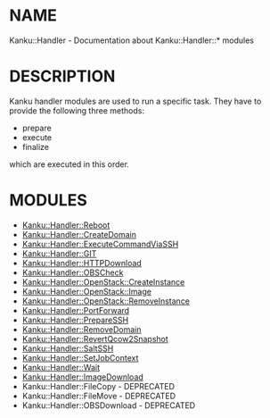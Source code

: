 # NAME 

Kanku::Handler - Documentation about Kanku::Handler::\* modules

# DESCRIPTION

Kanku handler modules are used to run a specific task. 
They have to provide the following three methods:

- prepare
- execute
- finalize

which are executed in this order. 

# MODULES

- [Kanku::Handler::Reboot](./Kanku%3A%3AHandler%3A%3AReboot)
- [Kanku::Handler::CreateDomain](./Kanku%3A%3AHandler%3A%3ACreateDomain)
- [Kanku::Handler::ExecuteCommandViaSSH](./Kanku%3A%3AHandler%3A%3AExecuteCommandViaSSH)
- [Kanku::Handler::GIT](./Kanku%3A%3AHandler%3A%3AGIT)
- [Kanku::Handler::HTTPDownload](./Kanku%3A%3AHandler%3A%3AHTTPDownload)
- [Kanku::Handler::OBSCheck](./Kanku%3A%3AHandler%3A%3AOBSCheck)
- [Kanku::Handler::OpenStack::CreateInstance](./Kanku%3A%3AHandler%3A%3AOpenStack%3A%3ACreateInstance)
- [Kanku::Handler::OpenStack::Image](./Kanku%3A%3AHandler%3A%3AOpenStack%3A%3AImage)
- [Kanku::Handler::OpenStack::RemoveInstance](./Kanku%3A%3AHandler%3A%3AOpenStack%3A%3ARemoveInstance)
- [Kanku::Handler::PortForward](./Kanku%3A%3AHandler%3A%3APortForward)
- [Kanku::Handler::PrepareSSH](./Kanku%3A%3AHandler%3A%3APrepareSSH)
- [Kanku::Handler::RemoveDomain](./Kanku%3A%3AHandler%3A%3ARemoveDomain)
- [Kanku::Handler::RevertQcow2Snapshot](./Kanku%3A%3AHandler%3A%3ARevertQcow2Snapshot)
- [Kanku::Handler::SaltSSH](./Kanku%3A%3AHandler%3A%3ASaltSSH)
- [Kanku::Handler::SetJobContext](./Kanku%3A%3AHandler%3A%3ASetJobContext)
- [Kanku::Handler::Wait](./Kanku%3A%3AHandler%3A%3AWait)
- [Kanku::Handler::ImageDownload](./Kanku%3A%3AHandler%3A%3AImageDownload)
- Kanku::Handler::FileCopy               - DEPRECATED
- Kanku::Handler::FileMove               - DEPRECATED
- Kanku::Handler::OBSDownload	     - DEPRECATED
